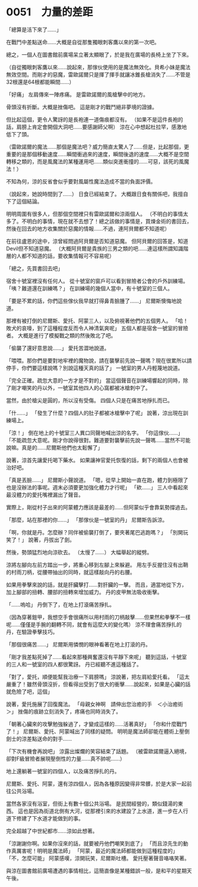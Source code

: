 # 0051　力量的差距

「總算是活下來了......」

在戰鬥中差點送命......大概是自從那隻獨眼刺客鷹以來的第一次吧。

總之，一個人在圖書館前廣場呆立著太顯眼了，於是我在廣場的長椅上坐了下來。

（自從獨眼刺客鷹以來......說起來，那傢伙使用的是魔法無效化。貝希小妹是魔法無效空間。而剛才的惡魔，雷歐諾爾只是揮了揮手就讓冰錐長槍消失了......不管是32根還是64根都能瞬間......）

「好痛」
左肩傳來一陣疼痛。
是雷歐諾爾的風槍擊中的地方。

骨頭沒有折斷。大概是挫傷吧。
這是剛才的戰鬥絕非夢境的證據。

但比起這個，更令人驚訝的是長袍連一道傷痕都沒有。
（如果不是這件長袍的話，肩膀上肯定會開個大洞吧......要感謝師父啊）
涼在心中想起杜拉罕，感激地低下了頭。

（雷歐諾爾的魔法......那個是魔法吧？威力簡直太驚人了......但是，比起那個，更重要的是那個移動速度......瞬間衝過來的速度，瞬間後退的速度......大概不是空間轉移之類的，而是風魔法的某種運用吧......類似突進衝撞的......可惡，該死的風魔法！）

不知為何，涼的反省會似乎要對風屬性魔法造成不當的負面評價。

（說起來，她說時間到了......）
日食已經結束了。
大概跟日食有關係吧，我擅自下了這個結論。

明明周圍有很多人，但那個空間裡只有雷歐諾爾和涼兩個人。
（不明白的事情太多了。不明白的事情，現在就不去想了！總之該做的事情是，買煉金術的書回去，然後在回去的地方收集關於惡魔的情報......不過，連阿貝爾都不知道呢）

在前往盧恩的途中，涼曾經問過阿貝爾是否知道惡魔。
但阿貝爾的回答是，知道Devil但不知道惡魔。
（大概阿貝爾是貴族的三男之類的吧......連這樣所謂知識階層的人都不知道的話，要收集情報可不容易呢）

「總之，先買書回去吧」

宿舍十號室裡沒有任何人。
從十號室的窗戶可以看到冒險者公會的戶外訓練場。
「咦？難道還在訓練嗎？」
在訓練場的幾個人當中，有十號室的三個人。

「要是不累的話，你們這些傢伙我早就打得鼻青臉腫了......」
尼爾斯懊悔地說道。

那裡有被打倒的尼爾斯、愛托、阿蒙三人，以及俯視著他們的五個男人。
「哈！敗犬的哀嚎，到了這種程度反而令人神清氣爽呢」
五個人都是宿舍一號室的冒險者。
大概是進行了模擬戰之類的然後敗北了吧。

「偷襲了還好意思說......」
愛托苦澀地說道。

「喂喂。那你們是要對地牢裡的魔物說，請在襲擊前先說一聲嗎？現在很累所以請停手，你們要這樣說嗎？別說這種天真的話了」
一號室的男人丹輕蔑地說道。

「完全正確。疏忽大意的一方才是不對的」
當這個聲音在訓練場響起的同時，除了剛才嘲笑的丹以外，一號室其他四人的心窩都被冰槍刺中了。

當然，由於槍尖是圓的，所以沒有受傷。
四個人只是在痛苦地掙扎而已。

「什......」
「發生了什麼？四個人的肚子都被冰槍擊中了呢」
說著，涼出現在訓練場上。

「涼！」
倒在地上的十號室三人異口同聲地喊出涼的名字。
「你這傢伙......」
「不能疏忽大意呢。剛才你說得很對。難道要對襲擊前先說一聲嗎......當然不可能說嘛。真是的......尼爾斯他們也太鬆懈了」

說著，涼首先讓愛托喝下藥水。
如果讓神官愛托恢復的話，剩下的兩個人也會被治好吧。

「真是丟臉......」
尼爾斯小聲說道。
「嗯，從早上開始一直在跑，體力到極限了也是沒辦法的事呢。週末必須要更加強化體力才行呢」
「欸......」
三人中看起來最沒體力的愛托嘴裡漏出了聲音。

實際上，剛從村子出來的阿蒙體力應該是最差的......但阿蒙似乎會靠氣勢撐過去。

「那麼，站在那裡的你......」
「那傢伙是一號室的丹」
尼爾斯告訴涼。

「啊，你就是丹。怎麼辦？同伴被偷襲打倒了，要夾著尾巴逃跑嗎？」
「別開玩笑了！」
說著，丹拔出了劍。

然後，勢頭猛烈地向涼砍去。
（太慢了......）
大幅舉起的縱劈。

涼將左腳向左前方踏出一步，將重心移到左腳上來躲避。
用左手反握住沒有出鞘的村雨刀柄，從腰帶抽出的同時，就這樣敲向丹的右腰。

如果用拳擊來說的話，就是肝臟擊打......對肝臟的一擊。
而且，適當地從下方，加上腳部的扭轉、腰部的扭轉來增加威力。
丹的皮甲無法吸收衝擊。

「......嗚哈」
丹倒下了，在地上打滾痛苦掙扎。

（因為穿著鎧甲，我想空手會很痛所以用村雨的刀柄敲擊......但果然和拳擊不一樣呢......僅僅是手腕的翻轉不同，就會有這麼大的變化嗎）
涼不理會痛苦掙扎的丹，在驗證拳擊技巧。

「那個很痛苦......」
尼爾斯用憐憫的眼神看著在地上打滾的丹。

「剛才我差點死掉了......看起來那種興奮還沒有平靜下來呢」
聽到這話，十號室的三人和一號室的四人都很驚訝。
丹已經聽不進這種話了。

「對了，愛托，順便能幫我治療一下肩膀嗎」
涼說著，把左肩給愛托看。
「這太嚴重了！雖然骨頭沒折，但看得出受到了很大的衝擊......說起來，如果是心臟的話就危險了吧，這個」

說著，愛托施展了回復魔法。
「母親女神啊　請伸出您治癒的手　＜小治癒術＞」
挫傷的痕跡立刻消失了，疼痛也同時消失了。

「朝著心臟來的攻擊勉強躲過了，才變成這樣的......活著真好」
「你和什麼戰鬥了！」
尼爾斯、愛托、阿蒙喊出了同樣的疑問。
明明是魔法師卻能在體術上壓倒劍士的涼差點送命的對手......

「下次有機會再說吧」
涼露出燦爛的笑容結束了話題。
（被雷歐諾爾逼入絕境，卻對F級冒險者展現壓倒性的力量......真不帥呢......）

地上還躺著一號室的四個人，以及痛苦掙扎的丹。

尼爾斯、愛托、阿蒙，還有涼四個人，因為各種原因變得非常髒，於是大家一起前往公共浴場。

當然各家沒有浴室，但街上有數十個公共浴場。
是民間經營的，類似錢湯的東西。
這也是因為街道北側有大河，從那裡引來的水建設了上水道，進一步在人行道下修建了下水道才能做到的事。

完全超越了中世紀都市......涼如此想著。

「涼謝謝你啊。如果你沒來的話，就要被丹他們嘲笑到底了」
「而且涼先生的動作真厲害呢！明明是魔法師」
「阿蒙，最近的魔法師都能做到這種程度的」
「不，怎麼可能」
阿蒙感嘆，涼開玩笑，尼爾斯吐槽。
愛托壓著聲音咯咯笑著。

與涼在圖書館前廣場遭遇的事情相比，這簡直像是某種錯誤一般，是和平的星期天午後。